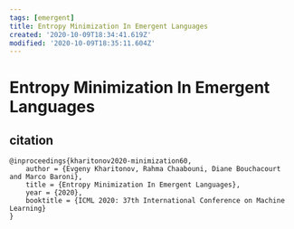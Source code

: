 ```yaml
---
tags: [emergent]
title: Entropy Minimization In Emergent Languages
created: '2020-10-09T18:34:41.619Z'
modified: '2020-10-09T18:35:11.604Z'
---
```


# Entropy Minimization In Emergent Languages

## citation

```
@inproceedings{kharitonov2020-minimization60,
    author = {Evgeny Kharitonov, Rahma Chaabouni, Diane Bouchacourt and Marco Baroni},
    title = {Entropy Minimization In Emergent Languages},
    year = {2020},
    booktitle = {ICML 2020: 37th International Conference on Machine Learning}
}
```
